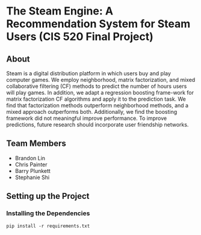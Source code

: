 # The Steam Engine: A Recommendation System for Steam Users (CIS 520 Final Project)
## About
Steam is a digital distribution platform in which users buy and play computer games.  We employ neighborhood, matrix factorization, and mixed collaborative filtering (CF) methods to predict the number of hours users will play games. In addition, we adapt a regression boosting frame-work for matrix factorization CF algorithms and apply it to the prediction task. We find that factorization methods outperform neighborhood methods, and a mixed approach outperforms both. Additionally, we find the boosting framework did not meaningful improve performance. To improve predictions, future research should incorporate user friendship networks.

## Team Members
* Brandon Lin
* Chris Painter
* Barry Plunkett 
* Stephanie Shi

## Setting up the Project
### Installing the Dependencies
`pip install -r requirements.txt`
